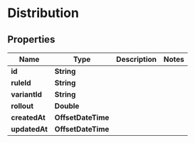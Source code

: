 

# Distribution


## Properties

| Name | Type | Description | Notes |
|------------ | ------------- | ------------- | -------------|
|**id** | **String** |  |  |
|**ruleId** | **String** |  |  |
|**variantId** | **String** |  |  |
|**rollout** | **Double** |  |  |
|**createdAt** | **OffsetDateTime** |  |  |
|**updatedAt** | **OffsetDateTime** |  |  |



